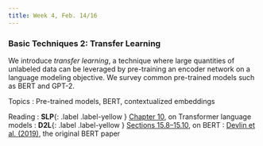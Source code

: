 ```yaml
---
title: Week 4, Feb. 14/16
---
```


### Basic Techniques 2: Transfer Learning

We introduce _transfer learning_, a technique where large quantities of unlabeled data can be leveraged by 
pre-training an encoder network on a language modeling objective. We survey common pre-trained models such as BERT 
and GPT-2.

Topics
: Pre-trained models, BERT, contextualized embeddings

Reading
: **SLP**{: .label .label-yellow } [Chapter 10](https://web.stanford.edu/~jurafsky/slp3/10.pdf), on Transformer 
language models
: **D2L**{: .label .label-yellow }
[Sections 15.8–15.10](https://d2l.ai/chapter_natural-language-processing-pretraining/bert.html), on BERT
: [Devlin et al. (2019)](https://aclanthology.org/N19-1423/), the original BERT paper